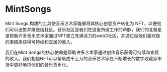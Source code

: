 # 

# MintSongs

Mint Songs 构建的工具使音乐艺术家能够将其核心创意资产转化为 NFT，以便他们可以出售并赠送给社区。音乐社区是我们在这里所做工作的命脉，我们的北极星是帮助许多音乐艺术家通过NFT建立充满活力的web3社区，并通过做他们喜欢做的事情来获得可持续和宜居的收入。

我们在Mint Songs的核心使命是帮助许多艺术家通过创作音乐获得可持续和宜居的收入。我们相信NFT可以帮助成千上万的音乐艺术家在不断增长的数字收藏家市场中更好地将他们的音乐货币化。


